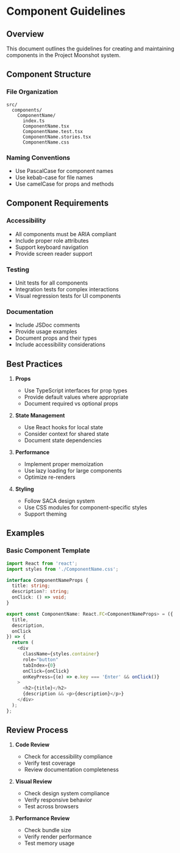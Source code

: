 # Component Guidelines

## Overview

This document outlines the guidelines for creating and maintaining components in the Project Moonshot system.

## Component Structure

### File Organization

```
src/
  components/
    ComponentName/
      index.ts
      ComponentName.tsx
      ComponentName.test.tsx
      ComponentName.stories.tsx
      ComponentName.css
```

### Naming Conventions

- Use PascalCase for component names
- Use kebab-case for file names
- Use camelCase for props and methods

## Component Requirements

### Accessibility

- All components must be ARIA compliant
- Include proper role attributes
- Support keyboard navigation
- Provide screen reader support

### Testing

- Unit tests for all components
- Integration tests for complex interactions
- Visual regression tests for UI components

### Documentation

- Include JSDoc comments
- Provide usage examples
- Document props and their types
- Include accessibility considerations

## Best Practices

1. **Props**

   - Use TypeScript interfaces for prop types
   - Provide default values where appropriate
   - Document required vs optional props

2. **State Management**

   - Use React hooks for local state
   - Consider context for shared state
   - Document state dependencies

3. **Performance**

   - Implement proper memoization
   - Use lazy loading for large components
   - Optimize re-renders

4. **Styling**
   - Follow SACA design system
   - Use CSS modules for component-specific styles
   - Support theming

## Examples

### Basic Component Template

```typescript
import React from 'react';
import styles from './ComponentName.css';

interface ComponentNameProps {
  title: string;
  description?: string;
  onClick: () => void;
}

export const ComponentName: React.FC<ComponentNameProps> = ({
  title,
  description,
  onClick
}) => {
  return (
    <div
      className={styles.container}
      role="button"
      tabIndex={0}
      onClick={onClick}
      onKeyPress={(e) => e.key === 'Enter' && onClick()}
    >
      <h2>{title}</h2>
      {description && <p>{description}</p>}
    </div>
  );
};
```

## Review Process

1. **Code Review**

   - Check for accessibility compliance
   - Verify test coverage
   - Review documentation completeness

2. **Visual Review**

   - Check design system compliance
   - Verify responsive behavior
   - Test across browsers

3. **Performance Review**
   - Check bundle size
   - Verify render performance
   - Test memory usage

